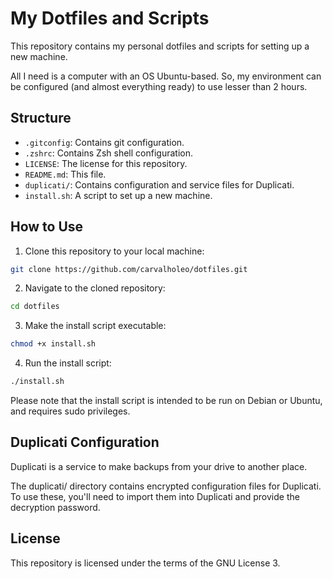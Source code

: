 # My Dotfiles and Scripts

This repository contains my personal dotfiles and scripts for setting up a new machine.

All I need is a computer with an OS Ubuntu-based. So, my environment can be
configured (and almost everything ready) to use lesser than 2 hours.

## Structure

- `.gitconfig`: Contains git configuration.
- `.zshrc`: Contains Zsh shell configuration.
- `LICENSE`: The license for this repository.
- `README.md`: This file.
- `duplicati/`: Contains configuration and service files for Duplicati.
- `install.sh`: A script to set up a new machine.

## How to Use

1. Clone this repository to your local machine:

```sh
git clone https://github.com/carvalholeo/dotfiles.git
```

2. Navigate to the cloned repository:

```sh
cd dotfiles
```

3. Make the install script executable:

```sh
chmod +x install.sh
```

4. Run the install script:

```sh
./install.sh
```

Please note that the install script is intended to be run on Debian or Ubuntu, and requires sudo privileges.

## Duplicati Configuration

Duplicati is a service to make backups from your drive to another place.

The duplicati/ directory contains encrypted configuration files for Duplicati. To use these, you'll need to import them into Duplicati and provide the decryption password.

## License

This repository is licensed under the terms of the GNU License 3.
